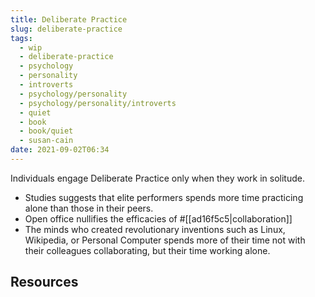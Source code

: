 ```yaml
---
title: Deliberate Practice
slug: deliberate-practice
tags:
  - wip
  - deliberate-practice
  - psychology
  - personality
  - introverts
  - psychology/personality
  - psychology/personality/introverts
  - quiet
  - book
  - book/quiet
  - susan-cain
date: 2021-09-02T06:34
---
```



Individuals engage Deliberate Practice only when they work in solitude.

- Studies suggests that elite performers spends more time practicing alone than
  those in their peers.
- Open office nullifies the efficacies of #[[ad16f5c5|collaboration]]
- The minds who created revolutionary inventions such as Linux, Wikipedia, or
  Personal Computer spends more of their time not with their colleagues
  collaborating, but their time working alone.

## Resources

[^1]: Quiet: The Power of Introverts in a World That Can't Stop Talking - Chapter 3: When Collaboration Kills Creativity
